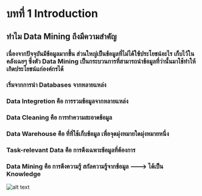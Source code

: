 # บทที่ 1 Introduction

## ทำไม Data Mining ถึงมีความสำคัญ
### เนื่องจากปัจจุบันมีข้อมูลมากขึ้น ส่วนใหญ่เป็นข้อมูลที่ไม่ได้ใฃ้ประโยชน์อะไร เก็บไว้ในคลังเฉยๆ ซึ่งตัว Data Mining เป็นกระบวนการที่สามารถนำข้อมูลที่ว่านั้นมาใช้ทำให้เกิดประโยชน์แก่องค์กรได้ 
### เริ่มจากการนำ Databases จากหลายแหล่ง
### Data Integretion คือ การรวมข้อมูลจากหลายแหล่ง
### Data Cleaning คือ การทำความสะอาดข้อมูล
### Data Warehouse คือ ที่ที่ใช้เก็บข้อมูล เพื่อจุดมุ่งหมายใดมุ่งหมายหนึ่ง
### Task-relevant Data คือ การดึงเฉพาะข้อมูลที่ต้องการ
### Data Mining คือ การดึงความรู้ สกัลความรู้จากข้อมูล ---> ได้เป็น Knowledge
![alt text](https://www.industrial-electronics.com/images/data-mining-techniques_3e_1-4.jpg)
